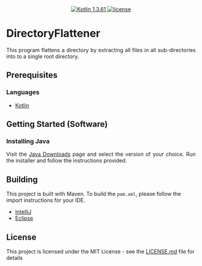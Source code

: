 <p align="center">
  <a href="https://kotlinlang.org/">
    <img src="https://img.shields.io/badge/Kotlin-1.3.61-blue.svg" alt="Kotlin 1.3.61">
  </a>
  <a href="LICENSE.md">
    <img src="https://img.shields.io/github/license/JakeJMattson/DirectoryFlattener.svg" alt="license">
  </a>
</p>

# DirectoryFlattener

<p align="justify">
This program flattens a directory by extracting all files in all sub-directories into to a single root directory.
</p>

## Prerequisites

### Languages
* [Kotlin](https://kotlinlang.org/)

## Getting Started (Software)
### Installing Java
<p align="justify">
Visit the <a href="https://www.oracle.com/technetwork/java/javase/downloads/index.html">Java Downloads</a> page and select the version of your choice.
Run the installer and follow the instructions provided.
</p>

## Building
This project is built with Maven. To build the `pom.xml`, please follow the import instructions for your IDE.
* [IntelliJ](https://www.tutorialspoint.com/maven/maven_intellij_idea.htm)
* [Eclipse](https://www.tutorialspoint.com/maven/maven_eclispe_ide.htm)

## License
This project is licensed under the MIT License - see the [LICENSE.md](LICENSE.md) file for details
